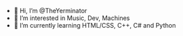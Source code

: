 - 👋 Hi, I’m @TheYerminator
- 👀 I’m interested in Music, Dev, Machines
- 🌱 I’m currently learning HTML/CSS, C++, C# and Python
<!---
TheYerminator/TheYerminator is a ✨ special ✨ repository because its `README.md` (this file) appears on your GitHub profile.
You can click the Preview link to take a look at your changes.
--->
